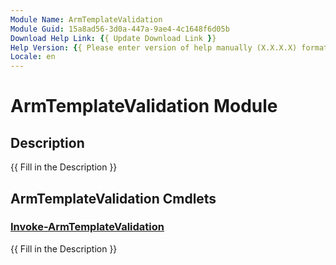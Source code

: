 ```yaml
---
Module Name: ArmTemplateValidation
Module Guid: 15a8ad56-3d0a-447a-9ae4-4c1648f6d05b
Download Help Link: {{ Update Download Link }}
Help Version: {{ Please enter version of help manually (X.X.X.X) format }}
Locale: en
---
```


# ArmTemplateValidation Module
## Description
{{ Fill in the Description }}

## ArmTemplateValidation Cmdlets
### [Invoke-ArmTemplateValidation](Invoke-ArmTemplateValidation.md)
{{ Fill in the Description }}

